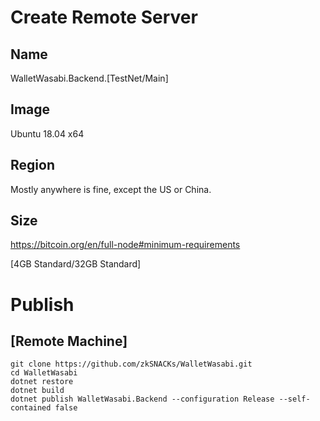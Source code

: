 # Create Remote Server

## Name
WalletWasabi.Backend.[TestNet/Main]

## Image

Ubuntu 18.04 x64

## Region

Mostly anywhere is fine, except the US or China.

## Size

https://bitcoin.org/en/full-node#minimum-requirements

[4GB Standard/32GB Standard]

# Publish

## [Remote Machine]

```
git clone https://github.com/zkSNACKs/WalletWasabi.git
cd WalletWasabi
dotnet restore
dotnet build
dotnet publish WalletWasabi.Backend --configuration Release --self-contained false
```
